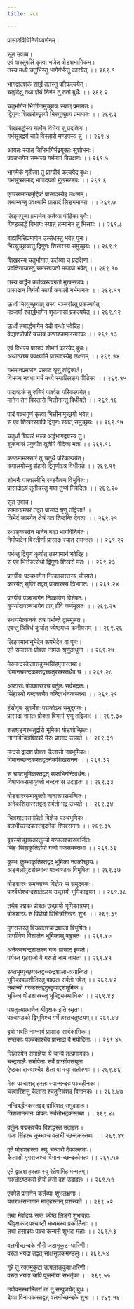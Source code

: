 ```yaml
---
title: २६९

---
```

प्रासादविधिनिर्णयवर्णनम्।  
  
सूत उवाच।  
एवं वास्तुबलिं कृत्वा भजेत् षोडशभागिकम्।  
तस्य मध्ये चतुर्भिस्तु भागैर्गर्भन्तु कारयेत् ।। २६९.१  
  
भागद्वादशकं सार्द्धं ततस्तु परिकल्पयेत्।  
चतुर्दिक्षु तथा ज्ञेयं निर्गमं तु ततो बुधैः ।। २६९.२  
  
चतुर्भागेन भित्तीनामुच्छ्रायः स्यात् प्रमाणतः।  
द्विगुणः शिखरोच्छ्रायो भित्त्युच्छ्राय प्रमाणतः ।। २६९.३  
  
शिखरार्द्धस्य चार्धेन विधेया तु प्रदक्षिणा।  
गर्भसूत्रद्वयं चाग्रे विस्तारो मण्डपस्य तु ।। २६९.४  
  
आयतः स्यात् त्रिभिर्भागैर्भद्रयुक्तः सुशोभनः।  
पञ्चभागेन सम्भज्य गर्भमानं विचक्षणः ।। २६९.५  
  
भागमेकं गृहीत्वा तु प्राग्ग्रीवं कल्पयेद् बुधः।  
गर्भसूत्रसमाद् भागादग्रतो मुखमण्डपः ।। २६९.६  
  
एतत्सामान्यमुद्दिष्टं प्रासादस्येह लक्षणम्।  
तथान्यन्तु प्रवक्ष्यामि प्रासादं लिङ्गमानतः ।। २६९.७  
  
लिङ्गपूजा प्रमाणेन कर्तव्या पीठिका बुधैः।  
पिण्डकार्द्धे विभागः स्यात् तन्मानेन तु भित्तयः ।। २६९.८  
  
बाह्यभित्तिप्रमाणेन उत्सेधस्तु भवेत् पुनः।  
भित्त्युच्छ्रायात्तु द्विगुणः शिखरस्य समुच्छ्रयः ।। २६९.९  
  
शिखरस्य चतुर्भागात् कर्तव्या च प्रदक्षिणा।  
प्रदक्षिणायास्तु समस्त्वग्रतो मण्डपो भवेत् ।। २६९.१०  
  
तस्य वार्द्धेन कर्तव्यस्त्वग्रतो मुखमण्डपः।  
प्रासादान् निर्गतौ कार्यौ कपालौ गर्भमानतः ।। २६९.११  
  
ऊर्ध्वं भित्युच्छ्रयात् तस्य मञ्जरीन्न्तु प्रकल्पयेत्।  
मञ्जर्यां श्चार्द्धभागेन शुकनासां प्रकल्पयेत् ।। २६९.१२  
  
ऊर्ध्वं तथार्द्धभागेन वेदी बन्धो भवेदिह।  
वेद्याश्चोपरि यच्छेषं कण्ठश्चामलसारकः ।। २६९.१३  
  
एवं विभज्य प्रासादं शोभनं कारयेद् बुधः।  
अथान्यच्च प्रवक्ष्यामि प्रासादस्येह लक्षणम् ।। २६९.१४  
  
गर्भमानप्रमाणेन प्रासादं श्रृणु तद्विजाः!।  
विभज्य नवधा गर्भं मध्ये स्याल्लिङ्ग पीठिका ।। २६९.१५  
  
पादाष्टकं तु रुचिरं पार्श्वतः परिकल्पयेत्।  
मानेन तेन विस्तारो भित्तीनान्तु विधीयते ।। २६९.१६  
  
पादं पञ्चगुणं कृत्वा भित्तीनामुच्छ्रयो भवेत्।  
स एव शिखरस्यापि द्विगुणः स्यात् समुच्छ्रयः ।। २६९.१७  
  
चतुर्धा शिकरं भज्य अर्द्धभागद्वयस्य तु।  
शुकनासं प्रकुर्वीत तुतीये वेदिका मता ।। २६९.१८  
  
कण्ठमामलसारं तु चतुर्थे परिकल्पयेत्।  
कपालयोस्तु संहारो द्विगुणोऽत्र विधीयते ।। २६९.१९  
  
शोभनैः पत्रवल्लीभि रण्डकैश्च विभूषितः।  
प्रासादोऽयं तुतीयस्तु मया तुभ्यं निवेदितः ।। २६९.२०  
  
सूत उवाच।  
सामान्यमपरं तद्वत् प्रासादं श्रृणु तद्विजाः! ।  
त्रिभेदं कारयेत् क्षेत्रं यत्र तिष्ठन्ति देवताः ।। २६९.२१  
  
रथाङ्कस्तेन मानेन बाह्य भागविनिर्गतः।  
नेमीपादेन विस्तीर्णा प्रासादः स्यात् समन्ततः ।। २६९.२२  
  
गर्भन्तु द्विगुणं कुर्यात् तस्यामानं भवेदिह।  
स एव भित्तेरुत्सेधो द्विगुणः शिखरो मतः ।। २६९.२३  
  
प्राग्ग्रीवः पञ्चभागेन नित्कासस्तस्य चोच्यते।  
कारयेत् सुषिरं तद्वत् प्राकारस्य त्रिभागतः ।। २६९.२४  
  
प्राग्ग्रीवं पञ्चभागेन निष्काषेण विशेषतः।  
कुर्य्यादापञ्चभागेन प्राग् ग्रीवे कर्णमूलतः ।। २६९.२५  
  
स्थापयेत्कनकं तत्र गर्भान्ते द्वारमूलतः।  
एवन्तु त्रिविधं कुर्यात् ज्येष्ठमध्य कनीयसम् ।। २६९.२६  
  
लिङ्गमानानुभेदेन रूपभेदेन वा पुनः।  
एते समासतः प्रोक्ता नामतः श्रृणुताधुना ।। २६९.२७  
  
मेरुमन्दरकैलासकुम्भसिंहमृगास्तथा।  
विमानच्छन्दकस्तद्वच्चतुरस्रस्तथैव च ।। २६९.२८  
  
अष्टास्रः षोडशास्रश्च वर्तुलः सर्वभद्रकः।  
सिंहास्यो नन्दनश्चैव नन्दिवर्धनकस्तथा ।। २६९.२९  
  
हंसोवृषः सुवर्णेशः पद्मकोऽथ समुद्गकः।  
प्रासादा नामतः प्रोक्ता विभागं श्रृणु तद्विजाः! ।। २६९.३०  
  
शतश्रृङ्गश्चतुर्द्वारो भूमिका षोडशोच्छ्रितः।  
नानाविचित्रशिखरे मेरुः प्रासाद उच्यते ।। २६९.३१  
  
मन्दरो द्वादश प्रोक्तः कैलासो नवभूमिकः।  
विमानच्छन्दकस्तद्वदनेकशिखराननः ।। २६९.३२  
  
स चाष्टभूमिकस्तद्वत् सप्तभिर्नन्दिवर्धनः।  
विषाणकसमायुक्तो नन्दनः स उदाहृतः ।। २६९.३३  
  
षोडशास्रसमायुक्तो नानारूपसमन्वितः।  
अनेकशिखरस्तद्वत् सर्वतो भद्र उच्यते ।। २६९.३४  
  
चित्रशालासमोपेतो विज्ञेयः पञ्चभूमिकः।  
वलभीच्छन्दकस्तद्वदनेक शिखराननः ।। २६९.३५  
  
वृषस्योच्छ्रायतस्तुल्यो मण्डलश्चास्रवर्जितः।  
सिंहः सिंहाकृतिर्ज्ञेयो गजो गजसमस्तथा ।। २६९.३६  
  
कुम्भः कुम्भाकृतिस्तद्वद् भूमिका नवकोच्छ्रयः।  
अङ्गलीपुटसंस्थानः पञ्चाण्डक विभूषितः ।। २६९.३७  
  
षोडशास्रः समन्ताच्च विज्ञेयः स समुद्गकः।  
पार्श्वयोश्चन्द्रशालेऽस्य उच्छ्रायो भूमिकाद्वयम् ।। २६९.३८  
  
तथैव पद्मकः प्रोक्तः उच्छ्रायो भूमिकात्रयम्।  
षोडशास्रः स विज्ञेयो विचित्रशिखरः शुभः ।। २६९.३९  
  
मृगराजस्तु विख्यातश्चन्द्रशाला विभूषितः।  
प्राग्ग्रीवेण विशालेन भूमिकासु षडुन्नतः ।। २६९.४०  
  
अनेकश्चन्द्रशालश्च गजः प्रासाद इष्यते।  
पर्यस्त गृहराजो वै गरुडो नाम नामतः ।। २६९.४१  
  
सप्तभूम्युच्छ्रयस्तद्वच्चन्द्रशाला-त्रयान्वितः।  
भूमिकाषडशीतिस्तु बाह्यतः सर्वतो भवेत् ।। २६९.४२  
तथान्यो गरुडस्तद्वदुच्छ्रयाद्दशभूमिकः।  
भूमिका षोडशास्रस्तु भूमिद्वयमथाधिकः ।। २६९.४३  
  
पद्मतुल्यप्रमाणेन श्रीवृक्षक इति स्मृतः।  
पञ्चाण्डको द्विभूमिश्च गर्भे हस्तचतुष्टयम्।। २६९.४४  
  
वृषो भवति नाम्नायं प्रासादः सार्वकामिकः।  
सप्तकाः पञ्चकाश्चैव प्रासादा वै मयोदिताः ।। २६९.४५  
  
सिंहास्येन समाज्ञेया ये चान्ये तत्प्रमाणकाः।  
चन्द्रशालैः समोपेताः सर्वे प्राग्ग्रीवसंयुताः  
ऐष्टका दारवाश्चैव शैला वा स्युः सतोरणाः ।। २६९.४६  
  
मेरुः पञ्चाशद् हस्तः स्यान्मन्दरः पञ्चहीनकः।  
चत्वारिंशत्तु कैलास श्चतुस्त्रिंशद् विमानकः ।। २६९.४७  
  
नन्दिवर्द्धनकस्तद्वद् द्वात्रिंशत् समुदाहृतः।  
त्रिंशतानन्दनः प्रोक्तः सर्वतोभद्रकस्तथा ।। २६९.४८  
  
वर्तुलः पद्मकश्चैव विंशद्धस्त उदाहृतः।  
गजः सिंहश्च कुम्भश्च वलभी च्छन्दकस्तथा ।। २६९.४९  
  
एते षोडशहस्ताः स्युः चत्वारो देववल्लभाः।  
कैलासो मृगराजश्च विमान-च्छन्दकोमतः ।। २६९.५०  
  
एते द्वादश हस्ताः स्यु रेतेषामिह मन्मतम्।  
गरुडोऽष्टकरो ज्ञेयो हंसो दश उदाहृतः ।। २६९.५१  
  
एवमेते प्रमाणेन कर्तव्याः शुभलक्षणाः।  
यक्षराक्षसनागानं मातृहस्तान् प्रशंस्यते ।। २६९.५२  
  
तथा मेर्वादयः सप्त ज्येष्ठ लिङ्गे शुभावहाः।  
श्रीवृक्षकादयश्चाष्टौ मध्यमस्य प्रकीर्तिताः ।।  
तथा हंसादयः पञ्च कन्यसे शुभदा मताः ।। २६९.५३  
  
वलभीच्छन्दके गौरी जटामुकुट-धारिणी।  
वरदा भयदा तद्वत् साक्षसूत्रकमण्डलुः।। २६९.५४  
  
गृहे तु रक्तमुकुटा उत्पलाङ्कुशधारिणी।  
वरदा भयदा चापि पूजनीया सभर्तृका ।। २६९.५५  
  
तपोवनस्थामितरां तां तु सम्पूजयेद् बुधः।  
देव्या विनायकस्तद्वत् वलभीच्छन्दके शुभः ।। २६९.५६